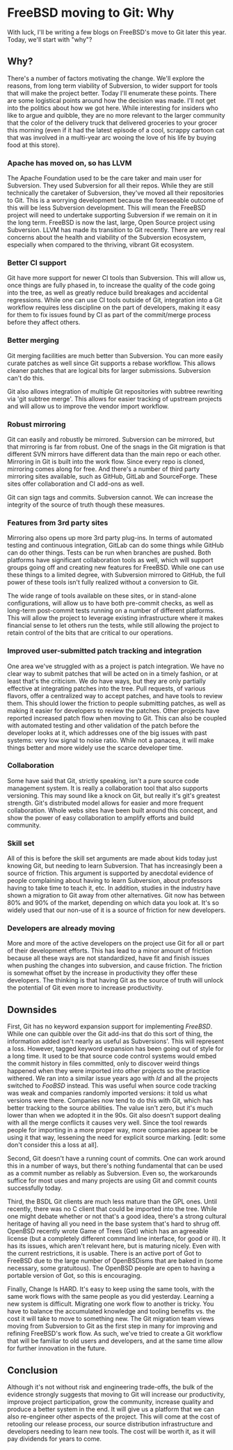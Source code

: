 # FreeBSD moving to Git: Why

With luck, I'll be writing a few blogs on FreeBSD's move to Git later this year. Today, we'll start with "why"?

## Why?

There's a number of factors motivating the change. We'll explore the reasons, from long term viability of Subversion, to wider support for tools that will make the project better. Today I'll enumerate these points. There are some logistical points around how the decision was made. I'll not get into the politics about how we got here. While interesting for insiders who like to argue and quibble, they are no more relevant to the larger community that the color of the delivery truck that delivered groceries to your grocer this morning (even if it had the latest episode of a cool, scrappy cartoon cat that was involved in a multi-year arc wooing the love of his life by buying food at this store).

### Apache has moved on, so has LLVM
The Apache Foundation used to be the care taker and main user for Subversion. They used Subversion for all their repos. While they are still technically the caretaker of Subversion, they've moved all their repositories to Git. This is a worrying development because the foreseeable outcome of this will be less Subversion development. This will mean the FreeBSD project will need to undertake supporting Subversion if we remain on it in the long term. FreeBSD is now the last, large, Open Source project using Subversion. LLVM has made its transition to Git recently. There are very real concerns about the health and viability of the Subversion ecosystem, especially when compared to the thriving, vibrant Git ecosystem.

### Better CI support
Git have more support for newer CI tools than Subversion. This will allow us, once things are fully phased in, to increase the quality of the code going into the tree, as well as greatly reduce build breakages and accidental regressions. While one can use CI tools outside of Git, integration into a Git workflow requires less discipline on the part of developers, making it easy for them to fix issues found by CI as part of the commit/merge process before they affect others.

### Better merging
Git merging facilities are much better than Subversion. You can more easily curate patches as well since Git supports a rebase workflow. This allows cleaner patches that are logical bits for larger submissions. Subversion can't do this.

Git also allows integration of multiple Git repositories with subtree rewriting via 'git subtree merge'. This allows for easier tracking of upstream projects and will allow us to improve the vendor import workflow.

### Robust mirroring
Git can easily and robustly be mirrored. Subversion can be mirrored, but that mirroring is far from robust. One of the snags in the Git migration is that different SVN mirrors have different data than the main repo or each other. Mirroring in Git is built into the work flow. Since every repo is cloned, mirroring comes along for free. And there's a number of third party mirroring sites available, such as GitHub, GitLab and SourceForge. These sites offer collaboration and CI add-ons as well.

Git can sign tags and commits. Subversion cannot. We can increase the integrity of the source of truth though these measures.

### Features from 3rd party sites
Mirroring also opens up more 3rd party plug-ins. In terms of automated testing and continuous integration, GitLab can do some things while GitHub can do other things. Tests can be run when branches are pushed. Both platforms have significant collaboration tools as well, which will support groups going off and creating new features for FreeBSD. While one can use these things to a limited degree, with Subversion mirrored to GitHub, the full power of these tools isn't fully realized without a conversion to Git.

The wide range of tools available on these sites, or in stand-alone configurations, will allow us to have both pre-commit checks, as well as long-term post-commit tests running on a number of different platforms. This will allow the project to leverage existing infrastructure where it makes financial sense to let others run the tests, while still allowing the project to retain control of the bits that are critical to our operations.

### Improved user-submitted patch tracking and integration
One area we've struggled with as a project is patch integration. We have no clear way to submit patches that will be acted on in a timely fashion, or at least that's the criticism. We do have ways, but they are only partially effective at integrating patches into the tree. Pull requests, of various flavors, offer a centralized way to accept patches, and have tools to review them. This should lower the friction to people submitting patches, as well as making it easier for developers to review the patches. Other projects have reported increased patch flow when moving to Git. This can also be coupled with automated testing and other validation of the patch before the developer looks at it, which addresses one of the big issues with past systems: very low signal to noise ratio. While not a panacea, it will make things better and more widely use the scarce developer time.

### Collaboration
Some have said that Git, strictly speaking, isn't a pure source code management system. It is really a collaboration tool that also supports versioning. This may sound like a knock on Git, but really it's git's greatest strength. Git's distributed model allows for easier and more frequent collaboration. Whole webs sites have been built around this concept, and show the power of easy collaboration to amplify efforts and build community.

### Skill set
All of this is before the skill set arguments are made about kids today just knowing Git, but needing to learn Subversion. That has increasingly been a source of friction. This argument is supported by anecdotal evidence of people complaining about having to learn Subversion, about professors having to take time to teach it, etc. In addition, studies in the industry have shown a migration to Git away from other alternatives. Git now has between 80% and 90% of the market, depending on which data you look at. It's so widely used that our non-use of it is a source of friction for new developers.

### Developers are already moving
More and more of the active developers on the project use Git for all or part of their development efforts. This has lead to a minor amount of friction because all these ways are not standardized, have fit and finish issues when pushing the changes into subversion, and cause friction. The friction is somewhat offset by the increase in productivity they offer these developers. The thinking is that having Git as the source of truth will unlock the potential of Git even more to increase productivity.

## Downsides
First, Git has no keyword expansion support for implementing $FreeBSD$. While one can quibble over the Git add-ins that do this sort of thing, the information added isn't nearly as useful as Subversions'. This will represent a loss. However, tagged keyword expansion has been going out of style for a long time. It used to be that source code control systems would embed the commit history in files committed, only to discover weird things happened when they were imported into other projects so the practice withered. We ran into a similar issue years ago with $Id$ and all the projects switched to $FooBSD$ instead. This was useful when source code tracking was weak and companies randomly imported versions: it told us what versions were there. Companies now tend to do this with Git, which has better tracking to the source abilities. The value isn't zero, but it's much lower than when we adopted it in the 90s. Git also doesn't support dealing with all the merge conflicts it causes very well. Since the tool rewards people for importing in a more proper way, more companies appear to be using it that way, lessening the need for explicit source marking. [edit: some don't consider this a loss at all].

Second, Git doesn't have a running count of commits. One can work around this in a number of ways, but there's nothing fundamental that can be used as a commit number as reliably as Subversion. Even so, the workarounds suffice for most uses and many projects are using Git and commit counts successfully today.

Third, the BSDL Git clients are much less mature than the GPL ones. Until recently, there was no C client that could be imported into the tree. While one might debate whether or not that's a good idea, there's a strong cultural heritage of having all you need in the base system that's hard to shrug off. OpenBSD recently wrote Game of Trees (Got) which has an agreeable license (but a completely different command line interface, for good or ill). It has its issues, which aren't relevant here, but is maturing nicely. Even with the current restrictions, it is usable. There is an active port of Got to FreeBSD due to the large number of OpenBSDisms that are baked in (some necessary, some gratuitous). The OpenBSD people are open to having a portable version of Got, so this is encouraging.

Finally, Change Is HARD. It's easy to keep using the same tools, with the same work flows with the same people as you did yesterday. Learning a new system is difficult. Migrating one work flow to another is tricky. You have to balance the accumulated knowledge and tooling benefits vs. the cost it will take to move to something new. The Git migration team views moving from Subversion to Git as the first step in many for improving and refining FreeBSD's work flow. As such, we've tried to create a Git workflow that will be familiar to old users and developers, and at the same time allow for further innovation in the future.

## Conclusion
Although it's not without risk and engineering trade-offs, the bulk of the evidence strongly suggests that moving to Git will increase our productivity, improve project participation, grow the community, increase quality and produce a better system in the end. It will give us a platform that we can also re-engineer other aspects of the project. This will come at the cost of retooling our release process, our source distribution infrastructure and developers needing to learn new tools. The cost will be worth it, as it will pay dividends for years to come.
